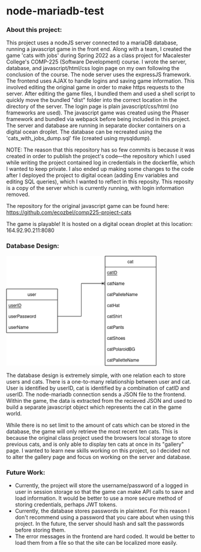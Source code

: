 # node-mariadb-test

### About this project:

This project uses a nodeJS server connected to a mariaDB database, running a javascript game in the front end. Along with a team, I created the game 'cats with jobs' during Spring 2022 as a class project for Macalester College's COMP-225 (Software Development) course. I wrote the server, database, and javascript/html/css login page on my own following the conclusion of the course. The node server uses the expressJS framework. The frontend uses AJAX to handle logins and saving game information. This involved editing the original game in order to make https requests to the server. After editing the game files, I bundled them and used a shell script to quickly move the bundled "dist" folder into the correct location in the directory of the server. The login page is plain javascript/css/html (no frameworks are used). The javascript game was created using the Phaser framework and bundled via webpack before being included in this project. The server and database are running in separate docker containers on a digital ocean droplet. The database can be recreated using the 'cats_with_jobs_dump.sql' file (created using mysqldump).

NOTE: The reason that this repository has so few commits is because it was created in order to publish the project's code––the repository which I used while writing the project contained log in credentials in the dockerfile, which I wanted to keep private. I also ended up making some changes to the code after I deployed the project to digital ocean (adding Env variables and editing SQL queries), which I wanted to reflect in this reposity. This reposity is a copy of the server which is currently running, with login information removed.

The repository for the original javascript game can be found here: https://github.com/ecozbel/comp225-project-cats

The game is playable! It is hosted on a digital ocean droplet at this location: 164.92.90.211:8080

### Database Design:

<img src="cd-LDS.png" width="400">

The database design is extremely simple, with one relation each to store users and cats. There is a one-to-many relationship between user and cat. User is identified by userID, cat is identified by a combination of catID and userID. The node-mariadb connection sends a JSON file to the frontend. Within the game, the data is extracted from the recieved JSON and used to build a separate javascript object which represents the cat in the game world. 

While there is no set limit to the amount of cats which can be stored in the database, the game will only retrieve the most recent ten cats. This is because the original class project used the browsers local storage to store previous cats, and is only able to display ten cats at once in its "gallery" page. I wanted to learn new skills working on this project, so I decided not to alter the gallery page and focus on working on the server and database.

### Future Work:

- Currently, the project will store the username/password of a logged in user in session storage so that the game can make API calls to save and load information. It would be better to use a more secure method of storing credentials, perhaps JWT tokens.
- Currently, the database stores passwords in plaintext. For this reason I don't recommend using a password that you care about when using this project. In the future, the server should hash and salt the passwords before storing them.
- The error messages in the frontend are hard coded. It would be better to load them from a file so that the site can be localized more easily.
